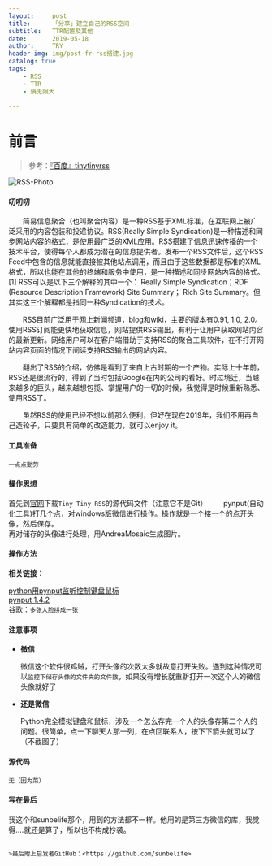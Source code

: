 ```yaml
---
layout:     post
title:      「分享」建立自己的RSS空间
subtitle:   TTR配置及其他
date:       2019-05-18
author:     TRY
header-img: img/post-fr-rss搭建.jpg
catalog: true
tags:
    - RSS
    - TTR
    - 熵无限大
    
---
```

# 前言

>参考：[『百度』tinytinyrss](https://www.baidu.com/s?wd=tinytinyrss&ie=utf-8)

![RSS-Photo](http://img2.imgtn.bdimg.com/it/u=3120983188,3853357412&fm=26&gp=0.jpg)

#### 叨叨叨

　　简易信息聚合（也叫聚合内容）是一种RSS基于XML标准，在互联网上被广泛采用的内容包装和投递协议。RSS(Really Simple Syndication)是一种描述和同步网站内容的格式，是使用最广泛的XML应用。RSS搭建了信息迅速传播的一个技术平台，使得每个人都成为潜在的信息提供者。发布一个RSS文件后，这个RSS Feed中包含的信息就能直接被其他站点调用，而且由于这些数据都是标准的XML格式，所以也能在其他的终端和服务中使用，是一种描述和同步网站内容的格式。 [1]  RSS可以是以下三个解释的其中一个： Really Simple Syndication；RDF (Resource Description Framework) Site Summary； Rich Site Summary。但其实这三个解释都是指同一种Syndication的技术。

　　RSS目前广泛用于网上新闻频道，blog和wiki，主要的版本有0.91, 1.0, 2.0。使用RSS订阅能更快地获取信息，网站提供RSS输出，有利于让用户获取网站内容的最新更新。网络用户可以在客户端借助于支持RSS的聚合工具软件，在不打开网站内容页面的情况下阅读支持RSS输出的网站内容。

　　翻出了RSS的介绍，仿佛是看到了来自上古时期的一个产物。实际上十年前，RSS还是很流行的，得到了当时包括Google在内的公司的看好。时过境迁，当越来越多的巨头，越来越想包揽、掌握用户的一切的时候，我觉得是时候重新熟悉、使用RSS了。

　　虽然RSS的使用已经不想以前那么便利，但好在现在2019年，我们不用再自己造轮子，只要具有简单的改造能力，就可以enjoy it。

#### 工具准备

	一点点勤劳

#### 操作思想


首先到[官网](https://git.tt-rss.org/git/tt-rss/src/master)下载`Tiny Tiny RSS`的源代码文件（注意它不是Git）
　　pynput(自动化工具)打几个点，对windows版微信进行操作。操作就是一个接一个的点开头像，然后保存。  
再对储存的头像进行处理，用AndreaMosaic生成图片。

#### 操作方法

**相关链接：**

[python用pynput监听控制键盘鼠标](https://www.jianshu.com/p/03010ac70e4c)  
[pynput 1.4.2](https://pypi.org/project/pynput/)  
谷歌：`多张人脸拼成一张`  

#### 注意事项


- **微信**

	微信这个软件很鸡贼，打开头像的次数太多就故意打开失败。遇到这种情况可以`监控下储存头像的文件夹的文件数`，如果没有增长就重新打开一次这个人的微信头像就好了

	

- **还是微信**

	Python完全模拟键盘和鼠标，涉及一个怎么存完一个人的头像存第二个人的问题。很简单，点一下聊天人那一列，在点回联系人，按下下箭头就可以了（不截图了）


#### 源代码

	无（因为菜）
	
	
#### 写在最后


我这个和sunbelife那个，用到的方法都不一样。他用的是第三方微信的库，我觉得....就还是算了，所以也不构成抄袭。


```

>最后附上启发者GitHub：<https://github.com/sunbelife>
